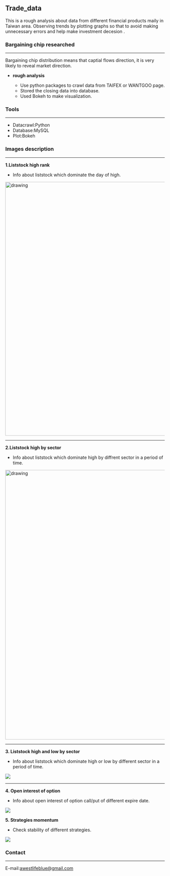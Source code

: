 Trade_data
---
This is a rough analysis about data from different financial products maily in Taiwan area. Observing trends by plotting graphs so that to avoid making unnecessary
errors and help make investment decesion .   


### Bargaining chip researched ###
---
Bargaining chip distribution means that captial flows direction, it is very likely to reveal market direction.


* **rough analysis**

  + Use python packages to crawl data from TAIFEX or WANTGOO page. 
  + Stored the closing data into database.
  + Used Bokeh to make visualization.


### Tools ###
---
* Datacrawl:Python
* Database:MySQL
* Plot:Bokeh

### Images description ###
---
**1.Liststock high rank**

 + Info about liststock which dominate the day of high. 
 

<img src="https://colicontainer.s3-ap-northeast-1.amazonaws.com/firstFolder/liststock_high_rank.png" alt="drawing" width="800"/>


---

**2.Liststock high by sector**

 + Info about liststock which dominate high by diffrent sector in a period of time. 


<img src="https://colicontainer.s3-ap-northeast-1.amazonaws.com/firstFolder/liststock_high_sector.png" alt="drawing" width="850"/>

---

**3. Liststock high and low by sector**

 + Info about liststock which  dominate high or low by different sector in a period of time.



<img src ="https://colicontainer.s3-ap-northeast-1.amazonaws.com/firstFolder/liststock_highandlow_sector.png">


---

**4. Open interest of option**

 + Info about open interest of option call/put of different expire date.
 
<img src = "https://colicontainer.s3-ap-northeast-1.amazonaws.com/firstFolder/open_interest_of_option.png">



**5. Strategies momentum**

+ Check stability of different strategies. 



<img src ="https://colicontainer.s3-ap-northeast-1.amazonaws.com/firstFolder/Short_strategies_net_%2Cmomentum.png">







### Contact ###
---
E-mail:awestlifeblue@gmail.com

